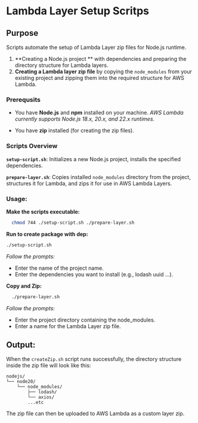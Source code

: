 # Lambda Layer Setup Scritps

## Purpose

Scripts automate the setup of Lambda Layer zip files for Node.js runtime. 
1. **Creating a Node.js project ** with dependencies and preparing the directory structure for Lambda layers.
2. **Creating a Lambda layer zip file** by copying the `node_modules` from your existing project and zipping them into the required structure for AWS Lambda.

### Prerequsits
- You have **Node.js** and **npm** installed on your machine.
_AWS Lambda currently supports Node.js 18.x, 20.x, and 22.x runtimes._

- You have **zip** installed (for creating the zip files).
### Scripts Overview

**`setup-script.sh`**: Initializes a new Node.js project, installs the specified dependencies.

**`prepare-layer.sh`**: Copies installed `node_modules` directory from the project, structures it for Lambda, and zips it for use in AWS Lambda Layers.

### Usage:
__Make the scripts executable:__

 ```bash
   chmod 744 ./setup-script.sh ./prepare-layer.sh
```


__Run to create package with dep:__
   ```bash
   ./setup-script.sh
   ```
*Follow the prompts:*
- Enter the name of the project name. 
- Enter the dependencies you want to install (e.g., lodash uuid ...).


__Copy and Zip:__
 ```bash
   ./prepare-layer.sh
   ```

*Follow the prompts:*

- Enter the project directory containing the node_modules.
- Enter a name for the Lambda Layer zip file.
## Output:

When the `createZip.sh` script runs successfully, the directory structure inside the zip file will look like this:
```
nodejs/
└── node20/
    └── node_modules/
        ├── lodash/
        └── axios/
        ...etc
```

The zip file can then be uploaded to AWS Lambda as a custom layer zip.
